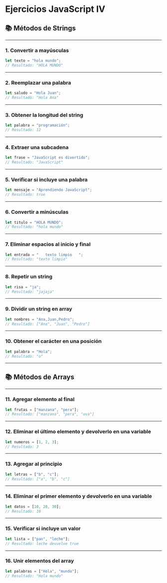 # Ejercicios JavaScript IV
## 📚 **Métodos de Strings**

---

### 1. **Convertir a mayúsculas**

```js
let texto = "hola mundo";
// Resultado: "HOLA MUNDO"
```

---

### 2. **Reemplazar una palabra**

```js
let saludo = "Hola Juan";
// Resultado: "Hola Ana"
```

---

### 3. **Obtener la longitud del string**

```js
let palabra = "programación";
// Resultado: 12
```

---

### 4. **Extraer una subcadena**

```js
let frase = "JavaScript es divertido";
// Resultado: "JavaScript"
```

---

### 5. **Verificar si incluye una palabra**

```js
let mensaje = "Aprendiendo JavaScript";
// Resultado: true
```

---

### 6. **Convertir a minúsculas**

```js
let titulo = "HOLA MUNDO";
// Resultado: "hola mundo"
```

---

### 7. **Eliminar espacios al inicio y final**

```js
let entrada = "   texto limpio   ";
// Resultado: "texto limpio"
```

---

### 8. **Repetir un string**

```js
let risa = "ja";
// Resultado: "jajaja"
```

---

### 9. **Dividir un string en array**

```js
let nombres = "Ana,Juan,Pedro";
// Resultado: ["Ana", "Juan", "Pedro"]
```

---

### 10. **Obtener el carácter en una posición**

```js
let palabra = "Hola";
// Resultado: "o"
```

---

## 📚 **Métodos de Arrays**

---

### 11. **Agregar elemento al final**

```js
let frutas = ["manzana", "pera"];
// Resultado: ["manzana", "pera", "uva"]
```

---

### 12. **Eliminar el último elemento y devolverlo en una variable**

```js
let numeros = [1, 2, 3];
// Resultado: 3
```

---

### 13. **Agregar al principio**

```js
let letras = ["b", "c"];
// Resultado: ["a", "b", "c"]
```

---

### 14. **Eliminar el primer elemento y devolverlo en una variable**

```js
let datos = [10, 20, 30];
// Resultado: 10
```

---

### 15. **Verificar si incluye un valor**

```js
let lista = ["pan", "leche"];
// Resultado: leche devuelve true
```

---

### 16. **Unir elementos del array**

```js
let palabras = ["Hola", "mundo"];
// Resultado: "Hola mundo"
```